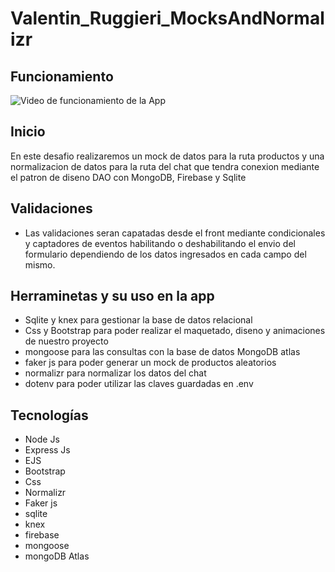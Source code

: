 # Valentin_Ruggieri_MocksAndNormalizr

## Funcionamiento

![Video de funcionamiento de la App](https://media.giphy.com/media/3CVU9M2TzCRpjBVdNb/giphy.gif)

## Inicio
En este desafio realizaremos un mock de datos para la ruta productos y una normalizacion de datos para la ruta del chat que tendra conexion mediante el patron de diseno DAO con MongoDB, Firebase y Sqlite

## Validaciones
- Las validaciones seran capatadas desde el front mediante condicionales y captadores de eventos habilitando o deshabilitando el envio del formulario dependiendo de los datos ingresados en cada campo del mismo.

 ## Herraminetas y su uso en la app
  - Sqlite y knex para gestionar la base de datos relacional
  - Css y Bootstrap para poder realizar el maquetado, diseno y animaciones de nuestro proyecto
  - mongoose para las consultas con la base de datos MongoDB atlas
  - faker js para poder generar un mock de productos aleatorios
  - normalizr para normalizar los datos del chat
  - dotenv para poder utilizar las claves guardadas en .env
  
 

## Tecnologías
- Node Js
- Express Js
- EJS
- Bootstrap
- Css
- Normalizr
- Faker js
- sqlite
- knex
- firebase
- mongoose
- mongoDB Atlas

